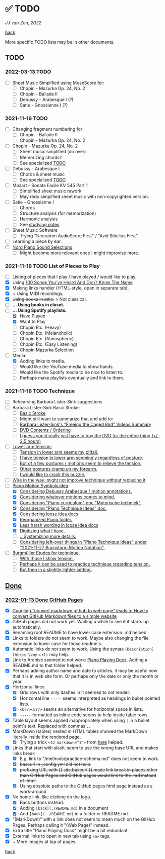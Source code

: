 ✅ TODO
========

*JJ van Zon, 2022*

[back](./README.md)

More specific TODO lists may be in other documents.

TODO
----

### 2022-03-13 TODO

- [ ] Sheet Music Simplified using MuseScore for:
    - [ ] Chopin - Mazurka Op. 24, No. 2
    - [ ] Chopin - Ballade Ⅱ
    - [ ] Debussy - Arabesque Ⅰ (?)
    - [ ] Satie - Gnossienne Ⅰ (?)

### 2021-11-16 TODO

- [ ] Changing fragment numbering for:
    - [ ] Chopin - Ballade Ⅱ
    - [ ] Chopin - Mazurka Op. 24, No. 2
- [ ] Chopin - Mazurka Op. 24, No. 2
    - [ ] Sheet music simplified (do over)
    - [ ] Memorizing chords?
    - [ ] See specialized [TODO](chopin-mazurka-op-24-no-2/chopin-mazurka-op-24-no-2-todo.md)
- [ ] Debussy - Arabesque Ⅰ
    - [ ] Chords & sheet music
    - [ ] See specialized [TODO](debussy-arabesque-1/debussy-arabesque-1-todo.md)
- [ ] Mozart - Sonata Facile KV 545 Part 1 
    - [ ] Simplified sheet music rework
    - [ ] May redo simplified sheet music with non-copyrighted version.
- [ ] Satie - Gnossienne Ⅰ
    - [ ] Chords
    - [ ] Structure analysis (for memorization)
    - [ ] Harmonic analysis
    - [ ] See [studying notes](satie-gnossienne-1/satie-gnossienne-1-studying-notes.md)
- [ ] Sheet Music Software
    - [ ] Trying "Neuratron AudioScore First" / "Avid Sibelius First"
- [ ] Learning a piece by ear.
- [ ] [Nord Piano Sound Selections](nord-piano-4/nord-piano-4-sound-selection-notes.md)
    - [ ] Might become more relevant once I might improvise more.

### 2021-11-16 TODO List of Pieces to Play

- [ ] Listing of pieces that I play / have played / would like to play.
- [x] Using <a href="https://www.youtube.com/watch?v=PCx8Xcm9l7U&t=1099s" target="_blank">100 Songs You´ve Heard And Don´t Know The Name</a>
- [x] Making links handier (HTML-style, open in separate tab).
- [x] ~ Using MIDI recordings.
- [x] ~~Using books in attic.~~ > Not classical.
- [ ] __... Using books in closet.__
- [ ] __... Using Spotify playlists.__
    - [x] Have Played
    - [x] Want to Play
    - [ ] Chopin Etc. (Heavy)
    - [ ] Chopin Etc. (Melancholic)
    - [ ] Chopin Etc. (Atmospheric)
    - [ ] Chopin Etc. (Easy Listening)
    - [ ] Chopin Mazurka Selection
- [ ] Media:
    - [x] Adding links to media.
    - [ ] Would like the YouTube media to show hands.
    - [ ] Would like the Spotify media to be nice to listen to.
    - [ ] Perhaps make playlists eventually and link to them.

### 2021-11-16 TODO Technique

- [ ] Rehearsing Barbara Lister-Sink suggestions.
- [ ] Barbara Lister-Sink Basic Stroke:
    - [ ] <a href="https://www.youtube.com/watch?v=OjSWu8ZADzI" target="_blank">Basic Stroke</a>
    - [ ] Might still want to summarize that and add to:
    - [ ] [Barbara Lister-Sink's "Freeing the Caged Bird" Videos Summary](methods/barbara-lister-sink-freeing-the-caged-bird-videos-summary.md)
    - [ ] <a href="https://www.lister-sinkinstitute.org/freeing-the-caged-bird-dvd/#1508990586220-02706448-751f" target="_blank">DVD Contents / Ordering
    - [ ] I guess you'd really just have to buy the DVD for the entire thing (+/- 2.5 hours)
- [ ] Lower arm tension:
    - [ ] Tension in lower arm seems my pitfall.
    - [ ] I have tension in lower arm seemingly regardless of posture.
    - [ ] But of a few postures / motions seem to relieve the tension.
    - [ ] Other postures cramp up my forearm.
    - [ ] I would like to crack this puzzle.
- [ ] Wire in the way: might not improve technique without replacing it
- [ ] Piano Motion Symbols idea
    - [x] Considering Debussy Arabesque 1 motion annotations.
    - [x] Considering whatever motions comes to mind.
    - [x] Considering "Piano curriculum" doc "Motorische techniek".
    - [x] Considering "Piano Technique Ideas" doc.
    - [x] Considering loose idea docs
    - [x] Reorganized Piano folder.
    - [x] Less harsh wording in loose idea docs
    - [x] Digitizing what I have.
    - [ ] .. Systemizing more details.
    - [ ] Considering left-over things in "Piano Technique Ideas" under "2021-11-27 Brainstorm Motion Notation".
- [ ] Burgmüller Etudes for technique.
    - [ ] With those I show tension.
    - [ ] Perhaps it can be used to practice technique regarding tension.
    - [ ] But then in a slightly lighter setting.

Done
----

### 2022-01-13 Done GitHub Pages

- [x] Googling "convert markdown github to web page" leads to <a href="https://dev.to/bolajiayodeji/how-to-convert-github-markdown-files-to-a-simple-website-4e14" target="_blank">How to convert GitHub Markdown files to a simple website</a>
- [x] GitHub pages did not work yet. Waiting a while to see if it starts up automatically.
- [x] Renaming root README to have lower case extension .md helped.
- [x] Links to folders do not seem to work. Maybe also changing the file extension to lower case for those readme's.
- [x] Automatic links do not seem to work. Using the syntax `[Description](https:\\my-url)` may help.
- [x] Link to Archive seemed to not work: [Piano Playing Docs](https://jjvanzon.github.io/Piano-Playing-Docs/). Adding a README.md to that folder helped.
- [x] Perhaps adding author name and date to articles. It may be useful now that it is in web site form. Or perhaps only the date or only the month or year.
- [x] Horizontal lines:
    - [x] Grid rows with only dashes in it seemed to not render.
    - [x] Horizontal line `-----` seems interpreted as headings in bullet pointed lists.
    - [x] `<br/><br/>` seems an alternative for horizontal space in lists.
    - [x] `-----` formatted as inline code seems to help inside table rows.
- [x] Table layout seems applied inappropriately when using `|` in a bullet point's text. Replaced with commas `,`.
- [x] MarkDown (tables) nested in HTML tables showed the MarkDown literally inside the rendered page.
    - [x] Trying a trick `<td markdown="1">` from <a href="https://stackoverflow.com/questions/15917463/embedding-markdown-in-jekyll-html" target="_blank">here</a> helped.
- [x] Links that start with slash, seem to use the wrong base URL and makes links break
    - [x] E.g. link to "/methods/practice-schema.md" does not seem to work.
    - [x] ~~baseurl in _config.yml did not help.~~
    - [x] ~~prefixing URL with {{ site.baseurl }} made link break in places other than GitHub Pages and GitHub pages would link to the .md instead of .html.~~
    - [x] Using absolute paths to the GitHub pages html page instead as a work-around.
- [x] No home link, like clicking on the logo.
    - [x] Back buttons instead.
    - [x] Adding `[back](./README.md)` in a document
    - [x] And `[back](../README.md)` in a folder or README.md.
- [x] "(MarkDown)" with a link does not seem to mean much on the GitHub Pages. Perhaps calling it "(Web Page)" instead.
- [x] Extra title "Piano Playing Docs" might be a bit redundant.
- [x] External links to open in new tab using `<a>` tags.
- [x] ~ More images at top of pages

[back](./README.md)